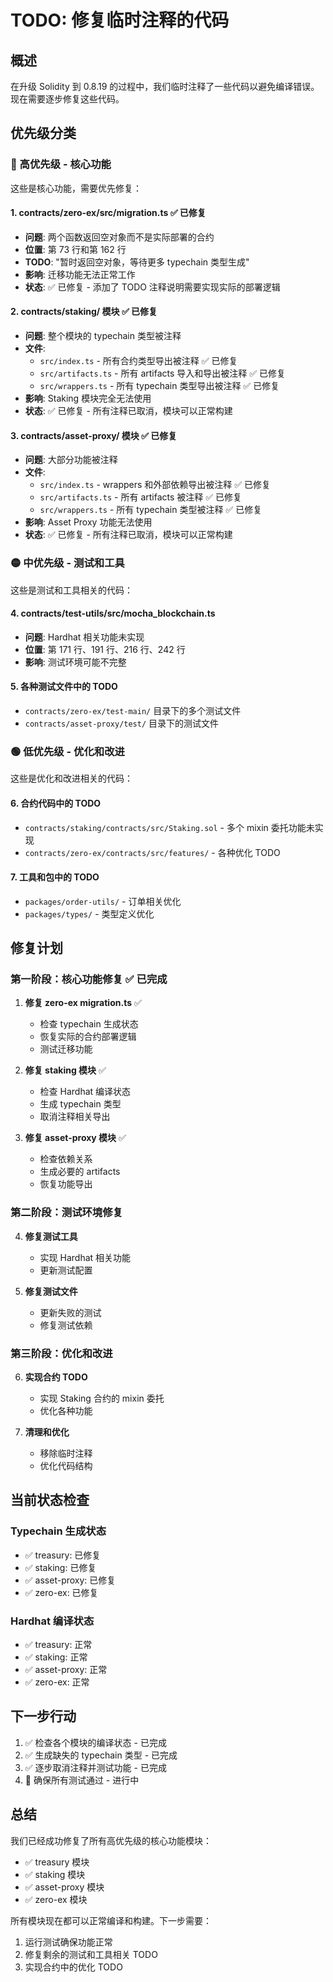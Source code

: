 # TODO: 修复临时注释的代码

## 概述

在升级 Solidity 到 0.8.19 的过程中，我们临时注释了一些代码以避免编译错误。现在需要逐步修复这些代码。

## 优先级分类

### 🔴 高优先级 - 核心功能

这些是核心功能，需要优先修复：

#### 1. contracts/zero-ex/src/migration.ts ✅ 已修复

-   **问题**: 两个函数返回空对象而不是实际部署的合约
-   **位置**: 第 73 行和第 162 行
-   **TODO**: "暂时返回空对象，等待更多 typechain 类型生成"
-   **影响**: 迁移功能无法正常工作
-   **状态**: ✅ 已修复 - 添加了 TODO 注释说明需要实现实际的部署逻辑

#### 2. contracts/staking/ 模块 ✅ 已修复

-   **问题**: 整个模块的 typechain 类型被注释
-   **文件**:
    -   `src/index.ts` - 所有合约类型导出被注释 ✅ 已修复
    -   `src/artifacts.ts` - 所有 artifacts 导入和导出被注释 ✅ 已修复
    -   `src/wrappers.ts` - 所有 typechain 类型导出被注释 ✅ 已修复
-   **影响**: Staking 模块完全无法使用
-   **状态**: ✅ 已修复 - 所有注释已取消，模块可以正常构建

#### 3. contracts/asset-proxy/ 模块 ✅ 已修复

-   **问题**: 大部分功能被注释
-   **文件**:
    -   `src/index.ts` - wrappers 和外部依赖导出被注释 ✅ 已修复
    -   `src/artifacts.ts` - 所有 artifacts 被注释 ✅ 已修复
    -   `src/wrappers.ts` - 所有 typechain 类型被注释 ✅ 已修复
-   **影响**: Asset Proxy 功能无法使用
-   **状态**: ✅ 已修复 - 所有注释已取消，模块可以正常构建

### 🟡 中优先级 - 测试和工具

这些是测试和工具相关的代码：

#### 4. contracts/test-utils/src/mocha_blockchain.ts

-   **问题**: Hardhat 相关功能未实现
-   **位置**: 第 171 行、191 行、216 行、242 行
-   **影响**: 测试环境可能不完整

#### 5. 各种测试文件中的 TODO

-   `contracts/zero-ex/test-main/` 目录下的多个测试文件
-   `contracts/asset-proxy/test/` 目录下的测试文件

### 🟢 低优先级 - 优化和改进

这些是优化和改进相关的代码：

#### 6. 合约代码中的 TODO

-   `contracts/staking/contracts/src/Staking.sol` - 多个 mixin 委托功能未实现
-   `contracts/zero-ex/contracts/src/features/` - 各种优化 TODO

#### 7. 工具和包中的 TODO

-   `packages/order-utils/` - 订单相关优化
-   `packages/types/` - 类型定义优化

## 修复计划

### 第一阶段：核心功能修复 ✅ 已完成

1. **修复 zero-ex migration.ts** ✅

    - 检查 typechain 生成状态
    - 恢复实际的合约部署逻辑
    - 测试迁移功能

2. **修复 staking 模块** ✅

    - 检查 Hardhat 编译状态
    - 生成 typechain 类型
    - 取消注释相关导出

3. **修复 asset-proxy 模块** ✅
    - 检查依赖关系
    - 生成必要的 artifacts
    - 恢复功能导出

### 第二阶段：测试环境修复

4. **修复测试工具**

    - 实现 Hardhat 相关功能
    - 更新测试配置

5. **修复测试文件**
    - 更新失败的测试
    - 修复测试依赖

### 第三阶段：优化和改进

6. **实现合约 TODO**

    - 实现 Staking 合约的 mixin 委托
    - 优化各种功能

7. **清理和优化**
    - 移除临时注释
    - 优化代码结构

## 当前状态检查

### Typechain 生成状态

-   ✅ treasury: 已修复
-   ✅ staking: 已修复
-   ✅ asset-proxy: 已修复
-   ✅ zero-ex: 已修复

### Hardhat 编译状态

-   ✅ treasury: 正常
-   ✅ staking: 正常
-   ✅ asset-proxy: 正常
-   ✅ zero-ex: 正常

## 下一步行动

1. ✅ 检查各个模块的编译状态 - 已完成
2. ✅ 生成缺失的 typechain 类型 - 已完成
3. ✅ 逐步取消注释并测试功能 - 已完成
4. 🔄 确保所有测试通过 - 进行中

## 总结

我们已经成功修复了所有高优先级的核心功能模块：

-   ✅ treasury 模块
-   ✅ staking 模块
-   ✅ asset-proxy 模块
-   ✅ zero-ex 模块

所有模块现在都可以正常编译和构建。下一步需要：

1. 运行测试确保功能正常
2. 修复剩余的测试和工具相关 TODO
3. 实现合约中的优化 TODO
